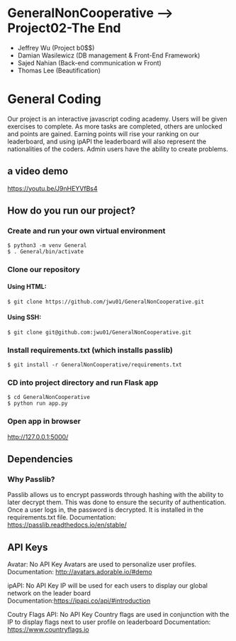# GeneralNonCooperative --> Project02-The End
* Jeffrey Wu (Project b0$$)
* Damian Wasilewicz (DB management & Front-End Framework)
* Sajed Nahian (Back-end communication w Front)
* Thomas Lee (Beautification)

# General Coding
Our project is an interactive javascript coding academy. Users will be given exercises to complete. As more tasks are completed, others are unlocked and points are gained. Earning points will rise your ranking on our leaderboard, and using ipAPI the leaderboard will also represent the nationalities of the coders. Admin users have the ability to create problems.

## a video demo
https://youtu.be/J9nHEYVfBs4
  
## How do you run our project?

### Create and run your own virtual environment
```
$ python3 -m venv General
$ . General/bin/activate
```
### Clone our repository
#### Using HTML:
```
$ git clone https://github.com/jwu01/GeneralNonCooperative.git
```
#### Using SSH:
```
$ git clone git@github.com:jwu01/GeneralNonCooperative.git
```
### Install requirements.txt (which installs passlib)
```
$ git install -r GeneralNonCooperative/requirements.txt
```
### CD into project directory and run Flask app
```
$ cd GeneralNonCooperative
$ python run app.py
```
### Open app in browser
http://127.0.0.1:5000/



## Dependencies
### Why Passlib?
Passlib allows us to encrypt passwords through hashing with the ability to later decrypt them. This was done to ensure the security of authentication. Once a user logs in, the password is decrypted. It is installed in the requirements.txt file.
Documentation: https://passlib.readthedocs.io/en/stable/

## API Keys
Avatar: No API Key
Avatars are used to personalize user profiles.
Documentation: http://avatars.adorable.io/#demo

ipAPI: No API Key
IP will be used for each users to display our global network on the leader board
Documentation:https://ipapi.co/api/#introduction

Coutry Flags API: No API Key
Country flags are used in conjunction with the IP to display flags next to user profile on leaderboard
Documentation: https://www.countryflags.io

